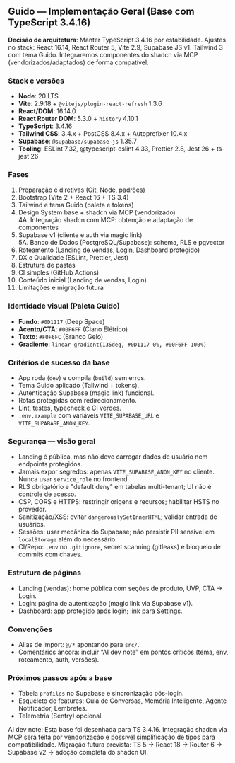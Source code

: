 ## Guido — Implementação Geral (Base com TypeScript 3.4.16)

**Decisão de arquitetura**: Manter TypeScript 3.4.16 por estabilidade. Ajustes no stack: React 16.14, React Router 5, Vite 2.9, Supabase JS v1. Tailwind 3 com tema Guido. Integraremos componentes do shadcn via MCP (vendorizados/adaptados) de forma compatível.

### Stack e versões
- **Node**: 20 LTS
- **Vite**: 2.9.18 + `@vitejs/plugin-react-refresh` 1.3.6
- **React/DOM**: 16.14.0
- **React Router DOM**: 5.3.0 + `history` 4.10.1
- **TypeScript**: 3.4.16
- **Tailwind CSS**: 3.4.x + PostCSS 8.4.x + Autoprefixer 10.4.x
- **Supabase**: `@supabase/supabase-js` 1.35.7
- **Tooling**: ESLint 7.32, @typescript-eslint 4.33, Prettier 2.8, Jest 26 + ts-jest 26

### Fases
1. Preparação e diretivas (Git, Node, padrões)  
2. Bootstrap (Vite 2 + React 16 + TS 3.4)  
3. Tailwind e tema Guido (paleta e tokens)  
4. Design System base + shadcn via MCP (vendorizado)  
4A. Integração shadcn com MCP: obtenção e adaptação de componentes  
5. Supabase v1 (cliente e auth via magic link)  
5A. Banco de Dados (PostgreSQL/Supabase): schema, RLS e pgvector  
6. Roteamento (Landing de vendas, Login, Dashboard protegido)  
7. DX e Qualidade (ESLint, Prettier, Jest)  
8. Estrutura de pastas  
9. CI simples (GitHub Actions)  
10. Conteúdo inicial (Landing de vendas, Login)  
11. Limitações e migração futura  

### Identidade visual (Paleta Guido)
- **Fundo**: `#0D1117` (Deep Space)
- **Acento/CTA**: `#00F6FF` (Ciano Elétrico)
- **Texto**: `#F0F6FC` (Branco Gelo)
- **Gradiente**: `linear-gradient(135deg, #0D1117 0%, #00F6FF 100%)`

### Critérios de sucesso da base
- App roda (`dev`) e compila (`build`) sem erros.
- Tema Guido aplicado (Tailwind + tokens).
- Autenticação Supabase (magic link) funcional.
- Rotas protegidas com redirecionamento.
- Lint, testes, typecheck e CI verdes.
- `.env.example` com variáveis `VITE_SUPABASE_URL` e `VITE_SUPABASE_ANON_KEY`.

### Segurança — visão geral
- Landing é pública, mas não deve carregar dados de usuário nem endpoints protegidos.
- Jamais expor segredos: apenas `VITE_SUPABASE_ANON_KEY` no cliente. Nunca usar `service_role` no frontend.
- RLS obrigatório e "default deny" em tabelas multi-tenant; UI não é controle de acesso.
- CSP, CORS e HTTPS: restringir origens e recursos; habilitar HSTS no provedor.
- Sanitização/XSS: evitar `dangerouslySetInnerHTML`; validar entrada de usuários.
- Sessões: usar mecânica do Supabase; não persistir PII sensível em `localStorage` além do necessário.
- CI/Repo: `.env` no `.gitignore`, secret scanning (gitleaks) e bloqueio de commits com chaves.

### Estrutura de páginas
- Landing (vendas): home pública com seções de produto, UVP, CTA → Login.
- Login: página de autenticação (magic link via Supabase v1).
- Dashboard: app protegido após login; link para Settings.

### Convenções
- Alias de import: `@/*` apontando para `src/`.
- Comentários âncora: incluir “AI dev note” em pontos críticos (tema, env, roteamento, auth, versões).

### Próximos passos após a base
- Tabela `profiles` no Supabase e sincronização pós-login.
- Esqueleto de features: Guia de Conversas, Memória Inteligente, Agente Notificador, Lembretes.
- Telemetria (Sentry) opcional.

AI dev note: Esta base foi desenhada para TS 3.4.16. Integração shadcn via MCP será feita por vendorização e possível simplificação de tipos para compatibilidade. Migração futura prevista: TS 5 → React 18 → Router 6 → Supabase v2 → adoção completa do shadcn UI.


